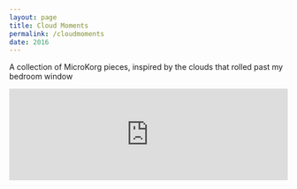 ```yaml
---
layout: page
title: Cloud Moments
permalink: /cloudmoments
date: 2016
---
```

<p class="callout">A collection of MicroKorg pieces, inspired by the clouds that rolled past my bedroom window</p>

<iframe width="100%" height="166" scrolling="no" frameborder="no" allow="autoplay" src="https://w.soundcloud.com/player/?url=https%3A//api.soundcloud.com/tracks/1872140301&color=%23ff5500&auto_play=false&hide_related=true&show_comments=true&show_user=true&show_reposts=false&show_teaser=false"></iframe>
